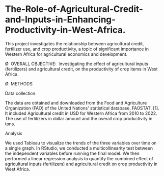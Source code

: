 # The-Role-of-Agricultural-Credit-and-Inputs-in-Enhancing-Productivity-in-West-Africa.
This project investigates the relationship between agricultural credit, fertilizer use, and crop productivity, a topic of significant importance in Western Africa for agricultural economics and development.

Ø  OVERALL OBJECTIVE:  Investigating the effect of agricultural inputs (fertilizers) and agricultural credit, on the productivity of crop items in West Africa.

Ø  METHODS

Data collection

The data are obtained and downloaded from the Food and Agriculture Organization (FAO) of the United Nations' statistical database, FAOSTAT. [1]. It included Agricultural credit in USD for Western Africa from 2010 to 2022. The use of fertilizers in dollar amount and the overall crop productivity in tons. 

Analysis

We used Tableau to visualize the trends of the three variables over time on a single graph. In RStudio, we conducted a multicollinearity test between the independent variables before running the final model. We then performed a linear regression analysis to quantify the combined effect of agricultural inputs (fertilizers) and agricultural credit on crop productivity in West Africa.

